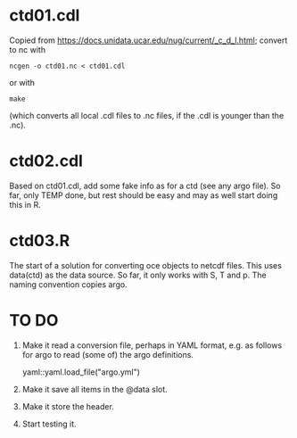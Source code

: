 # ctd01.cdl

Copied from https://docs.unidata.ucar.edu/nug/current/_c_d_l.html; convert to nc
with

    ncgen -o ctd01.nc < ctd01.cdl

or with

    make

(which converts all local .cdl files to .nc files, if the .cdl is younger than
the .nc).

# ctd02.cdl

Based on ctd01.cdl, add some fake info as for a ctd (see any argo file).  So far,
only TEMP done, but rest should be easy and may as well start doing this in R.

# ctd03.R

The start of a solution for converting oce objects to netcdf files.  This uses
data(ctd) as the data source.  So far, it only works with S, T and p.  The
naming convention copies argo.

# TO DO

1. Make it read a conversion file, perhaps in YAML format, e.g. as follows for
   argo to read (some of) the argo definitions.

    yaml::yaml.load_file("argo.yml")

2. Make it save all items in the @data slot.

3. Make it store the header.

4. Start testing it.
